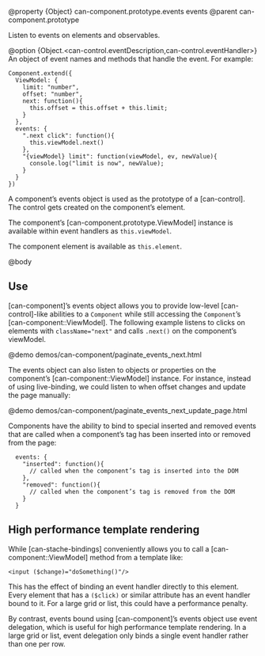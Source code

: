 @property {Object} can-component.prototype.events events
@parent can-component.prototype

Listen to events on elements and observables.

@option {Object.<can-control.eventDescription,can-control.eventHandler>} An object of event names and methods
that handle the event. For example:

    Component.extend({
	  ViewModel: {
		limit: "number",
		offset: "number",
	    next: function(){
	      this.offset = this.offset + this.limit;
	    }
	  },
      events: {
        ".next click": function(){
          this.viewModel.next()
        },
		"{viewModel} limit": function(viewModel, ev, newValue){
		  console.log("limit is now", newValue);
		}
      }
    })


A component’s events object is used as the prototype of a [can-control]. The control gets created on the component’s
element.

The component’s [can-component.prototype.ViewModel] instance is available within event handlers as `this.viewModel`.

The component element is available as `this.element`.


@body

## Use

[can-component]’s events object allows you to provide low-level [can-control]-like abilities to a `Component`
while still accessing the `Component`’s [can-component::ViewModel].  The following
example listens to clicks on elements with `className="next"` and calls `.next()` on the component’s viewModel.

@demo demos/can-component/paginate_events_next.html

The events object can also listen to objects or properties on the component’s [can-component::ViewModel] instance. For instance, instead
of using live-binding, we could listen to when offset changes and update the page manually:

@demo demos/can-component/paginate_events_next_update_page.html

Components have the ability to bind to special inserted and removed events that are called when a component’s tag has been inserted into or removed from the page:

      events: {
        "inserted": function(){
          // called when the component’s tag is inserted into the DOM
        },
        "removed": function(){
          // called when the component’s tag is removed from the DOM
        }
      }

## High performance template rendering

While [can-stache-bindings] conveniently allows you to call a [can-component::ViewModel] method from a template like:

    <input ($change)="doSomething()"/>

This has the effect of binding an event handler directly to this element. Every element that has a `($click)` or similar attribute has an event handler bound to it. For a large grid or list, this could have a performance penalty.

By contrast, events bound using [can-component]’s events object use event delegation, which is useful for high performance template rendering. In a large grid or list, event delegation only binds a single event handler rather than one per row.
